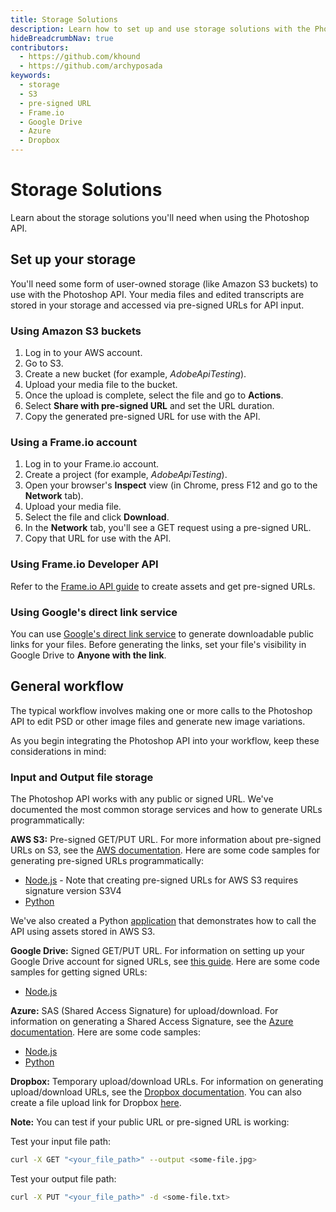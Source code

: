 ```yaml
---
title: Storage Solutions
description: Learn how to set up and use storage solutions with the Photoshop API.,
hideBreadcrumbNav: true
contributors:
  - https://github.com/khound
  - https://github.com/archyposada
keywords:
  - storage
  - S3
  - pre-signed URL
  - Frame.io
  - Google Drive
  - Azure
  - Dropbox
---
```


# Storage Solutions

Learn about the storage solutions you'll need when using the Photoshop API.

## Set up your storage

You'll need some form of user-owned storage (like Amazon S3 buckets) to use with the Photoshop API. Your media files and edited transcripts are stored in your storage and accessed via pre-signed URLs for API input.

### Using Amazon S3 buckets

1. Log in to your AWS account.
2. Go to S3.
3. Create a new bucket (for example, *AdobeApiTesting*).
4. Upload your media file to the bucket.
5. Once the upload is complete, select the file and go to **Actions**.
6. Select **Share with pre-signed URL** and set the URL duration.
7. Copy the generated pre-signed URL for use with the API.

### Using a Frame.io account

1. Log in to your Frame.io account.
2. Create a project (for example, *AdobeApiTesting*).
3. Open your browser's **Inspect** view (in Chrome, press F12 and go to the **Network** tab).
4. Upload your media file.
5. Select the file and click **Download**.
6. In the **Network** tab, you'll see a GET request using a pre-signed URL.
7. Copy that URL for use with the API.

### Using Frame.io Developer API

Refer to the [Frame.io API guide][1] to create assets and get pre-signed URLs.

### Using Google's direct link service

You can use [Google's direct link service][2] to generate downloadable public links for your files. Before generating the links, set your file's visibility in Google Drive to **Anyone with the link**.

## General workflow

The typical workflow involves making one or more calls to the Photoshop API to edit PSD or other image files and generate new image variations.

As you begin integrating the Photoshop API into your workflow, keep these considerations in mind:

### Input and Output file storage

The Photoshop API works with any public or signed URL. We've documented the most common storage services and how to generate URLs programmatically:

**AWS S3:** Pre-signed GET/PUT URL. For more information about pre-signed URLs on S3, see the [AWS documentation][3]. Here are some code samples for generating pre-signed URLs programmatically:

- [Node.js][4] - Note that creating pre-signed URLs for AWS S3 requires signature version S3V4
- [Python][5]

We've also created a Python [application][6] that demonstrates how to call the API using assets stored in AWS S3.

**Google Drive:** Signed GET/PUT URL. For information on setting up your Google Drive account for signed URLs, see [this guide][7]. Here are some code samples for getting signed URLs:

- [Node.js][8]

**Azure:** SAS (Shared Access Signature) for upload/download. For information on generating a Shared Access Signature, see the [Azure documentation][9]. Here are some code samples:

- [Node.js][10]
- [Python][11]

**Dropbox:** Temporary upload/download URLs. For information on generating upload/download URLs, see the [Dropbox documentation][12]. You can also create a file upload link for Dropbox [here][13].

**Note:** You can test if your public URL or pre-signed URL is working:

Test your input file path:
```bash
curl -X GET "<your_file_path>" --output <some-file.jpg>
```

Test your output file path:
```bash
curl -X PUT "<your_file_path>" -d <some-file.txt>
```

<!-- Links -->
[1]: https://developer.frame.io/api/reference/
[2]: https://sites.google.com/site/gdocs2direct/?authuser=1&pli=1
[3]: https://docs.aws.amazon.com/AmazonS3/latest/userguide/PresignedUrlUploadObject.html
[4]: https://github.com/AdobeDocs/cis-photoshop-api-docs/tree/main/sample-code/storage-app/aws-s3/presignedURLs.js
[5]: https://github.com/AdobeDocs/cis-photoshop-api-docs/tree/main/sample-code/storage-app/azure/presignedURLs.py
[6]: https://github.com/AdobeDocs/cis-photoshop-api-docs/tree/main/sample-code/storage-app/aws-s3/example.py
[7]: https://www.labnol.org/google-api-service-account-220404
[8]: https://github.com/AdobeDocs/cis-photoshop-api-docs/tree/main/sample-code/storage-app/googledrive/presignedURLs.js
[9]: https://azuresdkdocs.blob.core.windows.net/$web/python/azure-storage-blob/12.9.0/index.html
[10]: https://github.com/AdobeDocs/cis-photoshop-api-docs/tree/main/sample-code/storage-app/azure/presignedURLs.js
[11]: https://github.com/AdobeDocs/cis-photoshop-api-docs/tree/main/sample-code/storage-app/azure/presignedURLs.py
[12]: https://www.dropbox.com/developers/documentation
[13]: https://www.dropbox.com/developers/documentation/http/documentation#files-get_temporary_upload_link
[14]: https://helpx.adobe.com/photoshop/using/file-formats.html#maximize_compatibility_for_psd_and_psb_files
